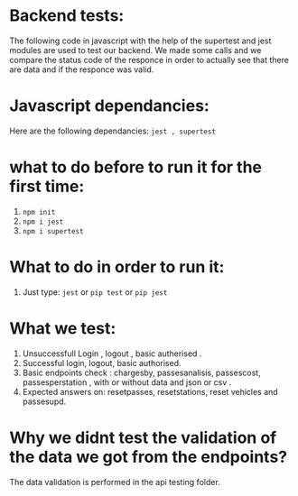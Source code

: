 # Backend tests:
The following code in javascript with the help of the supertest and jest modules are used to test our backend. We made some calls and we compare the status code of the responce in order to actually see that there are data and if the responce was valid.

# Javascript dependancies:
Here are the following dependancies:
```jest , supertest```
# what to do before to run it for the first time:
1. ```npm init```
2. ```npm i jest```
3. ```npm i supertest```

# What to do in order to run it:
1. Just type:
``` jest ``` or ```pip test``` or ```pip jest``` 

# What we test:
1. Unsuccessfull Login , logout , basic autherised .
2. Successful login, logout, basic authorised.
3. Basic endpoints check : chargesby, passesanalisis, passescost, passesperstation , with or without data and json or csv .
4. Expected answers on: resetpasses, resetstations, reset vehicles and passesupd.


# Why we didnt test the validation of the data we got from the endpoints?
The data validation is performed in the api testing folder.


